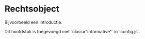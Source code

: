 # Rechtsobject

Bijvoorbeeld een introductie.

<p class="note" title="index">
Dit hoofdstuk is toegevoegd met `class="informative"` in `config.js`.
</p>
